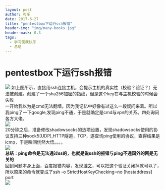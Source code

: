 ```yaml
---
layout: post
author: 可乐
date: 2017-6-27
title: "pentestbox下运行ssh报错"
header-img: "img/many-books.jpg"
header-mask: 0.3
tags:
  - 学习使我快乐
  - 总结
---
```

# pentestbox下运行ssh报错
![](http://or4d8nhvk.bkt.clouddn.com/17-6-27/41446732.jpg)
如上图所示，直接用ssh连接主机，会提示主机的真实性（校验？验证？）无法被创建。创建了一个sha256加密的指纹，但是这个key在与主机校验的时候会失败    
一开始我以为是cmd无法翻墙，因为我记忆中好像有过这么一段疑问来着。所以我ping了一下google,发现ping不通，于是就确定是cmd与vpn的关系。四处询问各方大佬。   
![](http://or4d8nhvk.bkt.clouddn.com/17-6-27/39105669.jpg)   
20分钟之后，准备修改shadowsocks的选项设置，发现shadowsocks使用的协议支持三种sock5(UDP),HTTP隧道，TCP，遂查询ping使用的协议，查得结果是icmp，于是瞬间恍然大悟。。。。     
![](http://or4d8nhvk.bkt.clouddn.com/17-6-27/79395382.jpg)    
**总结：ping命令是无法通过ss的，也就是说ssh的报错与ping不通国外的网是无关的**   
回到问题本身上面，百度报错内容，发现[博文](http://blog.csdn.net/kimsoft/article/details/5865418)，可以把这个验证关闭掉就可以了，所以原来的命令就变成了ssh -o StrictHostKeyChecking=no [hostaddress] port    
![](http://or4d8nhvk.bkt.clouddn.com/17-6-27/91695158.jpg) 
